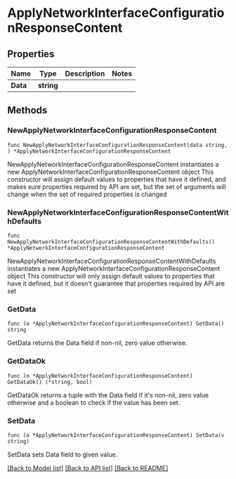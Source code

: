 # ApplyNetworkInterfaceConfigurationResponseContent

## Properties

Name | Type | Description | Notes
------------ | ------------- | ------------- | -------------
**Data** | **string** |  | 

## Methods

### NewApplyNetworkInterfaceConfigurationResponseContent

`func NewApplyNetworkInterfaceConfigurationResponseContent(data string, ) *ApplyNetworkInterfaceConfigurationResponseContent`

NewApplyNetworkInterfaceConfigurationResponseContent instantiates a new ApplyNetworkInterfaceConfigurationResponseContent object
This constructor will assign default values to properties that have it defined,
and makes sure properties required by API are set, but the set of arguments
will change when the set of required properties is changed

### NewApplyNetworkInterfaceConfigurationResponseContentWithDefaults

`func NewApplyNetworkInterfaceConfigurationResponseContentWithDefaults() *ApplyNetworkInterfaceConfigurationResponseContent`

NewApplyNetworkInterfaceConfigurationResponseContentWithDefaults instantiates a new ApplyNetworkInterfaceConfigurationResponseContent object
This constructor will only assign default values to properties that have it defined,
but it doesn't guarantee that properties required by API are set

### GetData

`func (o *ApplyNetworkInterfaceConfigurationResponseContent) GetData() string`

GetData returns the Data field if non-nil, zero value otherwise.

### GetDataOk

`func (o *ApplyNetworkInterfaceConfigurationResponseContent) GetDataOk() (*string, bool)`

GetDataOk returns a tuple with the Data field if it's non-nil, zero value otherwise
and a boolean to check if the value has been set.

### SetData

`func (o *ApplyNetworkInterfaceConfigurationResponseContent) SetData(v string)`

SetData sets Data field to given value.



[[Back to Model list]](../README.md#documentation-for-models) [[Back to API list]](../README.md#documentation-for-api-endpoints) [[Back to README]](../README.md)


